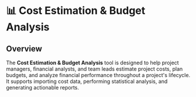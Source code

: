 # 📊 Cost Estimation & Budget Analysis

## Overview

The **Cost Estimation & Budget Analysis** tool is designed to help project managers, financial analysts, and team leads estimate project costs, plan budgets, and analyze financial performance throughout a project's lifecycle. It supports importing cost data, performing statistical analysis, and generating actionable reports.

